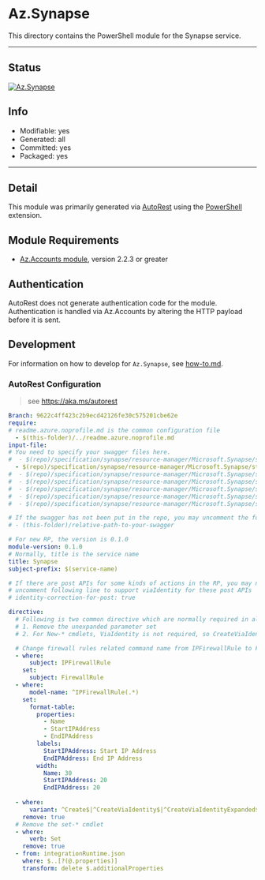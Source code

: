 <!-- region Generated -->
# Az.Synapse
This directory contains the PowerShell module for the Synapse service.

---
## Status
[![Az.Synapse](https://img.shields.io/powershellgallery/v/Az.Synapse.svg?style=flat-square&label=Az.Synapse "Az.Synapse")](https://www.powershellgallery.com/packages/Az.Synapse/)

## Info
- Modifiable: yes
- Generated: all
- Committed: yes
- Packaged: yes

---
## Detail
This module was primarily generated via [AutoRest](https://github.com/Azure/autorest) using the [PowerShell](https://github.com/Azure/autorest.powershell) extension.

## Module Requirements
- [Az.Accounts module](https://www.powershellgallery.com/packages/Az.Accounts/), version 2.2.3 or greater

## Authentication
AutoRest does not generate authentication code for the module. Authentication is handled via Az.Accounts by altering the HTTP payload before it is sent.

## Development
For information on how to develop for `Az.Synapse`, see [how-to.md](how-to.md).
<!-- endregion -->

### AutoRest Configuration
> see https://aka.ms/autorest

``` yaml
Branch: 9622c4ff423c2b9ecd42126fe30c575201cbe62e
require:
# readme.azure.noprofile.md is the common configuration file
  - $(this-folder)/../readme.azure.noprofile.md
input-file:
# You need to specify your swagger files here.
#  - $(repo)/specification/synapse/resource-manager/Microsoft.Synapse/stable/2021-03-01/bigDataPool.json
  - $(repo)/specification/synapse/resource-manager/Microsoft.Synapse/stable/2021-03-01/firewallRule.json
#  - $(repo)/specification/synapse/resource-manager/Microsoft.Synapse/stable/2021-03-01/integrationRuntime.json
#  - $(repo)/specification/synapse/resource-manager/Microsoft.Synapse/stable/2021-03-01/sqlPool.json
#  - $(repo)/specification/synapse/resource-manager/Microsoft.Synapse/stable/2021-03-01/workspace.json
#  - $(repo)/specification/synapse/resource-manager/Microsoft.Synapse/stable/2021-03-01/keys.json
#  - $(repo)/specification/synapse/resource-manager/Microsoft.Synapse/stable/2021-03-01/privatelinkhub.json

# If the swagger has not been put in the repo, you may uncomment the following line and refer to it locally
# - (this-folder)/relative-path-to-your-swagger 

# For new RP, the version is 0.1.0
module-version: 0.1.0
# Normally, title is the service name
title: Synapse
subject-prefix: $(service-name)

# If there are post APIs for some kinds of actions in the RP, you may need to 
# uncomment following line to support viaIdentity for these post APIs
# identity-correction-for-post: true

directive:
  # Following is two common directive which are normally required in all the RPs
  # 1. Remove the unexpanded parameter set
  # 2. For New-* cmdlets, ViaIdentity is not required, so CreateViaIdentityExpanded is removed as well

  # Change firewall rules related command name from IPFirewallRule to FirewallRule
  - where:
      subject: IPFirewallRule
    set:
      subject: FirewallRule
  - where:
      model-name: ^IPFirewallRule(.*)
    set:
      format-table:
        properties:
          - Name
          - StartIPAddress
          - EndIPAddress
        labels:
          StartIPAddress: Start IP Address
          EndIPAddress: End IP Address
        width:
          Name: 30
          StartIPAddress: 20
          EndIPAddress: 20
    
  - where:
      variant: ^Create$|^CreateViaIdentity$|^CreateViaIdentityExpanded$|^Update$|^UpdateViaIdentity$
    remove: true
  # Remove the set-* cmdlet
  - where:
      verb: Set
    remove: true
  - from: integrationRuntime.json
    where: $..[?(@.properties)]
    transform: delete $.additionalProperties

```

